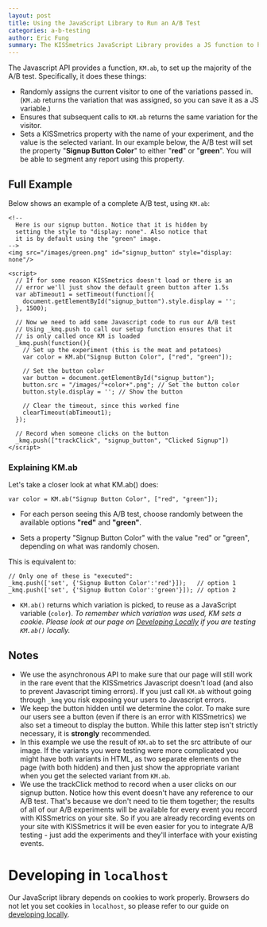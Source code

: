 ```yaml
---
layout: post
title: Using the JavaScript Library to Run an A/B Test
categories: a-b-testing
author: Eric Fung
summary: The KISSmetrics JavaScript Library provides a JS function to help you set up the A/B test. It does the three things every A/B test needs, all in one fell swoop. However, it requires you to edit some JavaScript on your site, though. Read here for some examples.
---
```

The Javascript API provides a function, `KM.ab`, to set up the majority of the A/B test. Specifically, it does these things:

* Randomly assigns the current visitor to one of the variations passed in. (`KM.ab` returns the variation that was assigned, so you can save it as a JS variable.)
* Ensures that subsequent calls to `KM.ab` returns the same variation for the visitor.
* Sets a KISSmetrics property with the name of your experiment, and the value is the selected variant. In our example below, the A/B test will set the property "**Signup Button Color**" to either "**red**" or "**green**". You will be able to segment any report using this property.

## Full Example

Below shows an example of a complete A/B test, using `KM.ab`:

    <!-- 
      Here is our signup button. Notice that it is hidden by
      setting the style to "display: none". Also notice that
      it is by default using the "green" image.
    -->
    <img src="/images/green.png" id="signup_button" style="display: none"/>

    <script>
      // If for some reason KISSmetrics doesn't load or there is an
      // error we'll just show the default green button after 1.5s
      var abTimeout1 = setTimeout(function(){
        document.getElementById("signup_button").style.display = '';
      }, 1500);
      
      // Now we need to add some Javascript code to run our A/B test
      // Using _kmq.push to call our setup function ensures that it 
      // is only called once KM is loaded
      _kmq.push(function(){
        // Set up the experiment (this is the meat and potatoes)
        var color = KM.ab("Signup Button Color", ["red", "green"]);

        // Set the button color
        var button = document.getElementById("signup_button");
        button.src = "/images/"+color+".png"; // Set the button color
        button.style.display = ''; // Show the button

        // Clear the timeout, since this worked fine
        clearTimeout(abTimeout1);
      });

      // Record when someone clicks on the button
      _kmq.push(["trackClick", "signup_button", "Clicked Signup"])
    </script>

### Explaining KM.ab

Let's take a closer look at what KM.ab() does:

    var color = KM.ab("Signup Button Color", ["red", "green"]);

* For each person seeing this A/B test, choose randomly between the available options **"red"** and **"green"**.

* Sets a property "Signup Button Color" with the value "red" or "green", depending on what was randomly chosen.

This is equivalent to:

    // Only one of these is "executed":
    _kmq.push(['set', {'Signup Button Color':'red'}]);   // option 1
    _kmq.push(['set', {'Signup Button Color':'green'}]); // option 2

* `KM.ab()` returns which variation is picked, to reuse as a JavaScript variable (`color`). *To remember which variation was used, KM sets a cookie. Please look at our page on [Developing Locally][local] if you are testing `KM.ab()` locally.*

## Notes    

* We use the asynchronous API to make sure that our page will still work in the rare event that the KISSmetrics Javascript doesn't load (and also to prevent Javascript timing errors). If you just call `KM.ab` without going through `_kmq` you risk exposing your users to Javascript errors.
* We keep the button hidden until we determine the color. To make sure our users see a button (even if there is an error with KISSmetrics) we also set a timeout to display the button. While this latter step isn't strictly necessary, it is **strongly** recommended.
* In this example we use the result of `KM.ab` to set the src attribute of our image. If the variants you were testing were more complicated you might have both variants in HTML, as two separate elements on the page (with both hidden) and then just show the appropriate variant when you get the selected variant from `KM.ab`.
* We use the trackClick method to record when a user clicks on our signup button. Notice how this event doesn't have any reference to our A/B test. That's because we don't need to tie them together; the results of all of our A/B experiments will be available for every event you record with KISSmetrics on your site. So if you are already recording events on your site with KISSmetrics it will be even easier for you to integrate A/B testing - just add the experiments and they'll interface with your existing events.

# Developing in `localhost`

Our JavaScript library depends on cookies to work properly. Browsers do not let you set cookies in `localhost`, so please refer to our guide on [developing locally][local].

[local]: /advanced/local-development